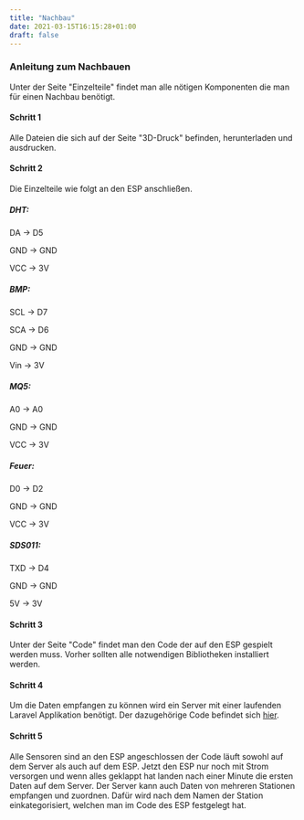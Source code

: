 ```yaml
---
title: "Nachbau"
date: 2021-03-15T16:15:28+01:00
draft: false
---
```


### Anleitung zum Nachbauen

Unter der Seite "Einzelteile" findet man alle nötigen Komponenten die man für einen Nachbau benötigt.

#### Schritt 1

Alle Dateien die sich auf der Seite "3D-Druck" befinden, herunterladen und ausdrucken.


#### Schritt 2

Die Einzelteile wie folgt an den ESP anschließen.

##### DHT:

DA -> D5

GND -> GND

VCC -> 3V


##### BMP:

SCL -> D7

SCA -> D6

GND -> GND

Vin -> 3V

##### MQ5:

A0 -> A0

GND -> GND

VCC -> 3V

##### Feuer:

D0 -> D2

GND -> GND

VCC -> 3V


##### SDS011:

TXD -> D4

GND -> GND

5V -> 3V


#### Schritt 3

Unter der Seite "Code" findet man den Code der auf den ESP gespielt werden muss. Vorher sollten alle notwendigen Bibliotheken installiert werden.


#### Schritt 4

Um die Daten empfangen zu können wird ein Server mit einer laufenden Laravel Applikation benötigt. Der dazugehörige Code befindet sich [hier](https://github.com/Snoup97/AirQualityStation "Server-App").


#### Schritt 5

Alle Sensoren sind an den ESP angeschlossen der Code läuft sowohl auf dem Server als auch auf dem ESP. Jetzt den ESP nur noch mit Strom versorgen und wenn alles geklappt hat landen nach einer Minute die ersten Daten auf dem Server. Der Server kann auch Daten von mehreren Stationen empfangen und zuordnen. Dafür wird nach dem Namen der Station einkategorisiert, welchen man im Code des ESP festgelegt hat.

